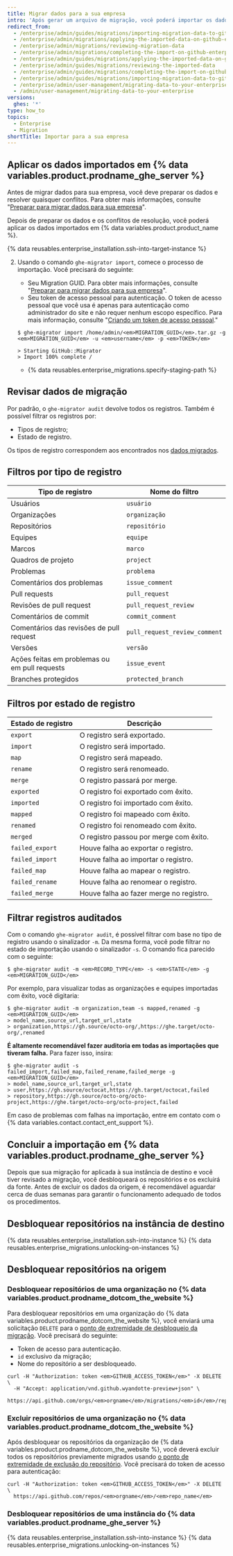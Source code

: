 ```yaml
---
title: Migrar dados para a sua empresa
intro: 'Após gerar um arquivo de migração, você poderá importar os dados para a sua instância de destino do {% data variables.product.prodname_ghe_server %}. Antes de aplicar as alterações permanentemente na instância de destino, será possível revisá-las para resolver possíveis conflitos.'
redirect_from:
  - /enterprise/admin/guides/migrations/importing-migration-data-to-github-enterprise
  - /enterprise/admin/migrations/applying-the-imported-data-on-github-enterprise-server
  - /enterprise/admin/migrations/reviewing-migration-data
  - /enterprise/admin/migrations/completing-the-import-on-github-enterprise-server
  - /enterprise/admin/guides/migrations/applying-the-imported-data-on-github-enterprise
  - /enterprise/admin/guides/migrations/reviewing-the-imported-data
  - /enterprise/admin/guides/migrations/completing-the-import-on-github-enterprise
  - /enterprise/admin/guides/migrations/importing-migration-data-to-github-enterprise-server
  - /enterprise/admin/user-management/migrating-data-to-your-enterprise
  - /admin/user-management/migrating-data-to-your-enterprise
versions:
  ghes: '*'
type: how_to
topics:
  - Enterprise
  - Migration
shortTitle: Importar para a sua empresa
---
```


## Aplicar os dados importados em {% data variables.product.prodname_ghe_server %}

Antes de migrar dados para sua empresa, você deve preparar os dados e resolver quaisquer conflitos. Para obter mais informações, consulte "[Preparar para migrar dados para sua empresa](/admin/user-management/preparing-to-migrate-data-to-your-enterprise)".

Depois de preparar os dados e os conflitos de resolução, você poderá aplicar os dados importados em {% data variables.product.product_name %}.

{% data reusables.enterprise_installation.ssh-into-target-instance %}

2. Usando o comando `ghe-migrator import`, comece o processo de importação. Você precisará do seguinte:
    * Seu Migration GUID. Para obter mais informações, consulte "[Preparar para migrar dados para sua empresa](/admin/user-management/preparing-to-migrate-data-to-your-enterprise)".
    * Seu token de acesso pessoal para autenticação. O token de acesso pessoal que você usa é apenas para autenticação como administrador do site e não requer nenhum escopo específico. Para mais informação, consulte "[Criando um token de acesso pessoal](/github/authenticating-to-github/creating-a-personal-access-token)."

    ```shell
    $ ghe-migrator import /home/admin/<em>MIGRATION_GUID</em>.tar.gz -g <em>MIGRATION_GUID</em> -u <em>username</em> -p <em>TOKEN</em>

    > Starting GitHub::Migrator
    > Import 100% complete /
    ```

    * {% data reusables.enterprise_migrations.specify-staging-path %}

## Revisar dados de migração

Por padrão, o `ghe-migrator audit` devolve todos os registros. Também é possível filtrar os registros por:

  * Tipos de registro;
  * Estado de registro.

Os tipos de registro correspondem aos encontrados nos [dados migrados](/enterprise/admin/guides/migrations/about-migrations/#migrated-data).

## Filtros por tipo de registro

| Tipo de registro                              | Nome do filtro                |
| --------------------------------------------- | ----------------------------- |
| Usuários                                      | `usuário`                     |
| Organizações                                  | `organização`                 |
| Repositórios                                  | `repositório`                 |
| Equipes                                       | `equipe`                      |
| Marcos                                        | `marco`                       |
| Quadros de projeto                            | `project`                     |
| Problemas                                     | `problema`                    |
| Comentários dos problemas                     | `issue_comment`               |
| Pull requests                                 | `pull_request`                |
| Revisões de pull request                      | `pull_request_review`         |
| Comentários de commit                         | `commit_comment`              |
| Comentários das revisões de pull request      | `pull_request_review_comment` |
| Versões                                       | `versão`                      |
| Ações feitas em problemas ou em pull requests | `issue_event`                 |
| Branches protegidos                           | `protected_branch`            |

## Filtros por estado de registro

| Estado de registro | Descrição                               |
| ------------------ | --------------------------------------- |
| `export`           | O registro será exportado.              |
| `import`           | O registro será importado.              |
| `map`              | O registro será mapeado.                |
| `rename`           | O registro será renomeado.              |
| `merge`            | O registro passará por merge.           |
| `exported`         | O registro foi exportado com êxito.     |
| `imported`         | O registro foi importado com êxito.     |
| `mapped`           | O registro foi mapeado com êxito.       |
| `renamed`          | O registro foi renomeado com êxito.     |
| `merged`           | O registro passou por merge com êxito.  |
| `failed_export`    | Houve falha ao exportar o registro.     |
| `failed_import`    | Houve falha ao importar o registro.     |
| `failed_map`       | Houve falha ao mapear o registro.       |
| `failed_rename`    | Houve falha ao renomear o registro.     |
| `failed_merge`     | Houve falha ao fazer merge no registro. |

## Filtrar registros auditados

Com o comando `ghe-migrator audit`, é possível filtrar com base no tipo de registro usando o sinalizador `-m`. Da mesma forma, você pode filtrar no estado de importação usando o sinalizador `-s`. O comando fica parecido com o seguinte:

```shell
$ ghe-migrator audit -m <em>RECORD_TYPE</em> -s <em>STATE</em> -g <em>MIGRATION_GUID</em>
```

Por exemplo, para visualizar todas as organizações e equipes importadas com êxito, você digitaria:
```shell
$ ghe-migrator audit -m organization,team -s mapped,renamed -g <em>MIGRATION_GUID</em>
> model_name,source_url,target_url,state
> organization,https://gh.source/octo-org/,https://ghe.target/octo-org/,renamed
```

**É altamente recomendável fazer auditoria em todas as importações que tiveram falha.** Para fazer isso, insira:
```shell
$ ghe-migrator audit -s failed_import,failed_map,failed_rename,failed_merge -g <em>MIGRATION_GUID</em>
> model_name,source_url,target_url,state
> user,https://gh.source/octocat,https://gh.target/octocat,failed
> repository,https://gh.source/octo-org/octo-project,https://ghe.target/octo-org/octo-project,failed
```

Em caso de problemas com falhas na importação, entre em contato com o {% data variables.contact.contact_ent_support %}.

## Concluir a importação em {% data variables.product.prodname_ghe_server %}

Depois que sua migração for aplicada à sua instância de destino e você tiver revisado a migração, você desbloqueará os repositórios e os excluirá da fonte. Antes de excluir os dados da origem, é recomendável aguardar cerca de duas semanas para garantir o funcionamento adequado de todos os procedimentos.

## Desbloquear repositórios na instância de destino

{% data reusables.enterprise_installation.ssh-into-instance %}
{% data reusables.enterprise_migrations.unlocking-on-instances %}

## Desbloquear repositórios na origem

### Desbloquear repositórios de uma organização no {% data variables.product.prodname_dotcom_the_website %}

Para desbloquear repositórios em uma organização do {% data variables.product.prodname_dotcom_the_website %}, você enviará uma solicitação `DELETE` para o <a href="/rest/reference/migrations#unlock-an-organization-repository" class="dotcom-only">ponto de extremidade de desbloqueio da migração</a>. Você precisará do seguinte:
  * Token de acesso para autenticação.
  * `id` exclusivo da migração;
  * Nome do repositório a ser desbloqueado.
```shell
curl -H "Authorization: token <em>GITHUB_ACCESS_TOKEN</em>" -X DELETE \
  -H "Accept: application/vnd.github.wyandotte-preview+json" \
  https://api.github.com/orgs/<em>orgname</em>/migrations/<em>id</em>/repos/<em>repo_name</em>/lock
```

### Excluir repositórios de uma organização no {% data variables.product.prodname_dotcom_the_website %}

Após desbloquear os repositórios da organização de {% data variables.product.prodname_dotcom_the_website %}, você deverá excluir todos os repositórios previamente migrados usando [o ponto de extremidade de exclusão do repositório](/rest/reference/repos/#delete-a-repository). Você precisará do token de acesso para autenticação:
```shell
curl -H "Authorization: token <em>GITHUB_ACCESS_TOKEN</em>" -X DELETE \
  https://api.github.com/repos/<em>orgname</em>/<em>repo_name</em>
```

### Desbloquear repositórios de uma instância do {% data variables.product.prodname_ghe_server %}

{% data reusables.enterprise_installation.ssh-into-instance %}
{% data reusables.enterprise_migrations.unlocking-on-instances %}
